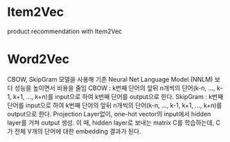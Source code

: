 # Item2Vec
product recommendation with Item2Vec

# Word2Vec
CBOW, SkipGram 모델을 사용해 기존 Neural Net Language Model (NNLM) 보다 성능을 높이면서 비용을 줄임
CBOW : k번째 단어의 앞뒤 n개씩의 단어(k-n, ..., k-1, k+1, ..., k+n)를 input으로 하여 k번째 단어를 output으로 한다.
SkipGram : k번째 단어를 input으로 하여 k번째 단어의 앞뒤 n개씩의 단어(k-n, ..., k-1, k+1, ..., k+n)를 output으로 한다.
Projection Layer없이, one-hot vector의 input에서 hidden layer를 거쳐 output 생성.
이 때, hidden layer로 보내는 matrix C를 학습하는데, C가 전체 V개의 단어에 대한 embedding 결과가 된다.
